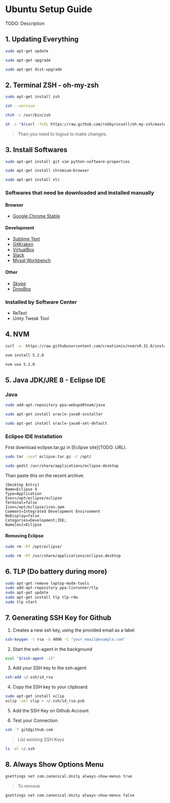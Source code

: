 # Ubuntu Setup Guide

TODO: Description

## 1. Updating Everything

```sh
sudo apt-get update

sudo apt-get upgrade

sudo apt-get dist-upgrade
```

## 2. Terminal ZSH - oh-my-zsh

```sh
sudo apt-get install zsh

zsh --version

chsh -s /usr/bin/zsh

sh -c "$(curl -fsSL https://raw.github.com/robbyrussell/oh-my-zsh/master/tools/install.sh)"
```

> Than you need to logout to make changes.

## 3. Install Softwares

```sh
sudo apt-get install git vim python-software-properties

sudo apt-get install chromium-browser

sudo apt-get install vlc
```

### Softwares that need be downloaded and installed manually

#### Browser

* [Google Chrome Stable](#)

#### Development

* [Sublime Text](#)
* [GitKraken](#)
* [VirtualBox](#)
* [Slack](#)
* [Mysql Workbench](#)

#### Other

* [Skype](#)
* [DropBox](#)

### Installed by Software Center

* ReText
* Unity Tweak Tool

## 4. NVM

```sh
curl -o- https://raw.githubusercontent.com/creationix/nvm/v0.31.0/install.sh | bash

nvm install 5.2.0

nvm use 5.2.0
```

## 5. Java JDK/JRE 8 - Eclipse IDE

### Java

```sh
sudo add-apt-repository ppa:webupd8team/java

sudo apt-get install oracle-java8-installer

sudo apt-get install oracle-java8-set-default
```

### Eclipse IDE Installation

First download eclipse.tar.gz in [Eclipse site](TODO: URL).

```sh
sudo tar -zxvf eclipse.tar.gz -C /opt/

sudo gedit /usr/share/applications/eclipse.desktop
```

Than paste this on the recent archive:

```
[Desktop Entry]
Name=Eclipse 4
Type=Application
Exec=/opt/eclipse/eclipse
Terminal=false
Icon=/opt/eclipse/icon.xpm
Comment=Integrated Development Environment
NoDisplay=false
Categories=Development;IDE;
Name[en]=Eclipse
```

#### Removing Eclipse

```sh
sudo rm -Rf /opt/eclipse/

sudo rm -Rf /usr/share/applications/eclipse.desktop
```

## 6. TLP (Do battery during more)

```sh
sudo apt-get remove laptop-mode-tools
sudo add-apt-repository ppa:linrunner/tlp
sudo apt-get update
sudo apt-get install tlp tlp-rdw
sudo tlp start
```

## 7. Generating SSH Key for Github

1. Creates a new ssh key, using the provided email as a label
```sh
ssh-keygen -t rsa -b 4096 -C "your_email@example.com"
```

2. Start the ssh-agent in the background
```sh
eval "$(ssh-agent -s)"
```

3. Add your SSH key to the ssh-agent
```sh
ssh-add ~/.ssh/id_rsa
```

4. Copy the SSH key to your clipboard.
```sh
sudo apt-get install xclip
xclip -sel clip < ~/.ssh/id_rsa.pub
```

5. Add the SSH Key on Github Account

6. Test your Connection
```sh
ssh -T git@github.com
```

> List existing SSH Keys
```sh
ls -al ~/.ssh
```

## 8. Always Show Options Menu

```sh
gsettings set com.canonical.Unity always-show-menus true
```

> To remove
```sh
gsettings set com.canonical.Unity always-show-menus false
```
